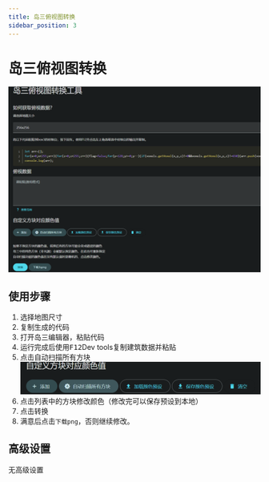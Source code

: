 ```yaml
---
title: 岛三俯视图转换
sidebar_position: 3
---
```

# 岛三俯视图转换

![1710605133943](map2pic/1710605133943.png)

## 使用步骤
1. 选择地图尺寸
2. 复制生成的代码
3. 打开岛三编辑器，粘贴代码
4. 运行完成后使用<kbd>F12</kbd>Dev tools复制建筑数据并粘贴
5. 点击自动扫描所有方块
    ![1707920469857](blocks2vox/1707920469857.png)
6. 点击列表中的方块修改颜色（修改完可以保存预设到本地）
7. 点击转换
8. 满意后点击`下载png`，否则继续修改。

## 高级设置
无高级设置
